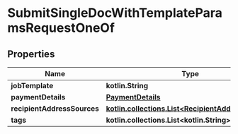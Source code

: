 
# SubmitSingleDocWithTemplateParamsRequestOneOf

## Properties
| Name | Type | Description | Notes |
| ------------ | ------------- | ------------- | ------------- |
| **jobTemplate** | **kotlin.String** |  |  |
| **paymentDetails** | [**PaymentDetails**](PaymentDetails.md) |  |  |
| **recipientAddressSources** | [**kotlin.collections.List&lt;RecipientAddressSource&gt;**](RecipientAddressSource.md) |  |  |
| **tags** | **kotlin.collections.List&lt;kotlin.String&gt;** |  |  [optional] |



